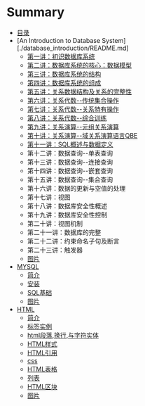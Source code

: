# Summary

* [目录](README.md)
* [An Introduction to Database System][./database_introduction/README.md]
    * [第一讲：初识数据库系统](./database_introduction/10001.md)
    * [第二讲：数据库系统的核心：数据模型](./database_introduction/10002.md)
    * [第三讲：数据库系统的结构](./database_introduction/10003.md)
    * [第四讲：数据库系统的组成](./database_introduction/10004.md)
    * [第五讲：关系数据结构及关系的完整性](./database_introduction/10005.md)
    * [第六讲：关系代数--传统集合操作](./database_introduction/10006.md)
    * [第七讲：关系代数--关系特有操作](./database_introduction/10007.md)
    * [第八讲：关系代数--综合训练](./database_introduction/10008.md)
    * [第九讲：关系演算--元组关系演算](./database_introduction/10009.md)
    * [第十讲：关系演算--域关系演算语言QBE](./database_introduction/10010.md)
    * [第十一讲：SQL概述与数据定义](./database_introduction/10011.md)
    * 第十二讲：数据查询--单表查询
    * 第十三讲：数据查询--连接查询
    * 第十四讲：数据查询--嵌套查询
    * 第十五讲：数据查询--集合查询
    * 第十六讲：数据的更新与空值的处理
    * 第十七讲：视图
    * 第十八讲：数据库安全性概述
    * 第十九讲：数据库安全性控制
    * 第二十讲：视图机制
    * 第二十一讲：数据库的完整
    * 第二十二讲：约束命名子句及断言
    * 第二十三讲：触发器
    * [图片](./database_introduction/pictures/README.md)
* [MYSQL](./MYSQL/README.md)
    * [简介](./MYSQL/10001.md)
    * [安装](./MYSQL/10002.md)
    * [SQL基础](./MYSQL/10003.md)
    * [图片](./MYSQL/pictures/README.md)
* [HTML](./HTML/README.md)
    * [简介](./HTML/10001.md)
    * [标签实例](./HTML/10002.md)
    * [html段落,换行,与字符实体](./HTML/10003.md)
    * [HTML样式](./10004.md)
    * [HTML引用](./10005.md)
    * [css](./10006.md)
    * [HTML表格](10007.md)
    * [列表](./10008.md)
    * [HTML区块](./10009.md)
    * [图片](./HTML/README.md)


